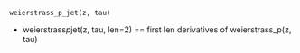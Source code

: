 ```
weierstrass_p_jet(z, tau)
```

  * weierstrass*p*jet(z, tau, len=2) == first len derivatives of weierstrass_p(z, tau)
